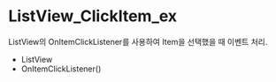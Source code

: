 # ListView_ClickItem_ex
ListView의 OnItemClickListener를 사용하여 Item을 선택했을 때 이벤트 처리.
- ListView
- OnItemClickListener()
